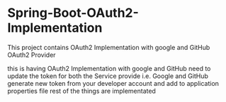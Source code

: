 # Spring-Boot-OAuth2-Implementation
This project contains OAuth2 Implementation with google and GitHub OAuth2 Provider

this is having OAuth2 Implementation with google and GitHub
need to update the token for both the Service provide i.e. Google and GitHub
generate new token from your developer account and add to application properties file
rest of the things are implementated
